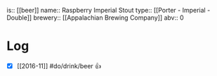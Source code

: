 is:: [[beer]]
name:: Raspberry Imperial Stout
type:: [[Porter - Imperial - Double]]
brewery:: [[Appalachian Brewing Company]]
abv:: 0

# Log
- [x] [[2016-11]] #do/drink/beer 👍
